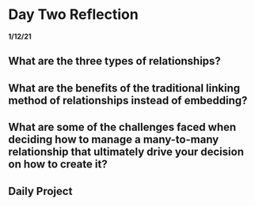 # Day Two Reflection
__1/12/21__

## What are the three types of relationships?


## What are the benefits of the traditional linking method of relationships instead of embedding?


## What are some of the challenges faced when deciding how to manage a many-to-many relationship that ultimately drive your decision on how to create it?



## Daily Project 